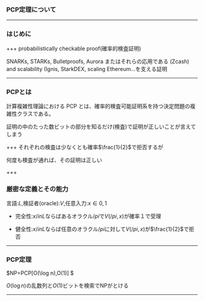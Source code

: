 ### PCP定理について

---

### はじめに

+++
probabilistically checkable proof(確率的検査証明)

SNARKs, STARKs, Bulletproofs, Aurora またはそれらの応用である
(Zcash) and scalability (Ignis, StarkDEX, scaling Ethereum…を支える証明

---
### PCPとは
計算複雑性理論における PCP とは、確率的検査可能証明系を持つ決定問題の複雑性クラスである。


証明の中のたった数ビットの部分を知るだけ(検査)で証明が正しいことが言えてしまう


+++
それぞれの検査は少なくとも確率$\frac{1}{2}$で拒否するが

何度も検査が通れば、その証明は正しい

+++ 
### 厳密な定義とその能力

言語:$L$,検証者(oracle):$V$,任意入力:$x \in {0,1}$

- 完全性:$x /in L$ならばあるオラクル$/pi$で$V(/pi,x)$が確率１で受理

- 健全性:$x /in L$ならば任意のオラクル$/pi$に対して$V(/pi,x)$が$\frac{1}{2}$で拒否
 


---
### PCP定理

$NP=PCP[O(\log n),O(1)] $

$O(\log n)$の乱数列と$O(1)$ビットを検索でNPがとける


---





